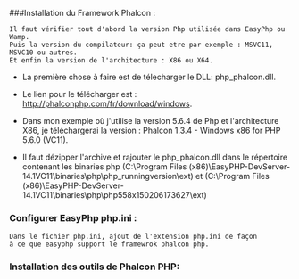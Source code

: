###Installation du Framework Phalcon :

	Il faut vérifier tout d'abord la version Php utilisée dans EasyPhp ou Wamp.
	Puis la version du compilateur: ça peut etre par exemple : MSVC11, MSVC10 ou autres.
	Et enfin la version de l'architecture : X86 ou X64.


* La première chose à faire est de télecharger le DLL: php_phalcon.dll.
* Le lien pour le télécharger est : http://phalconphp.com/fr/download/windows.
* Dans mon exemple où j'utilise la version 5.6.4 de Php et l'architecture X86, je 		téléchargerai la version : Phalcon 1.3.4 - Windows x86 for PHP 5.6.0 (VC11).

* Il faut dézipper l'archive et rajouter le php_phalcon.dll dans le répertoire contenant
	les binaries php
	(C:\Program Files (x86)\EasyPHP-DevServer-14.1VC11\binaries\php\php_runningversion\ext) et 
	(C:\Program Files (x86)\EasyPHP-DevServer-14.1VC11\binaries\php\php558x150206173627\ext)	



### Configurer EasyPhp php.ini :

	Dans le fichier php.ini, ajout de l'extension php.ini de façon 
	à ce que easyphp support le framewrok phalcon php.

### Installation des outils de Phalcon PHP:
